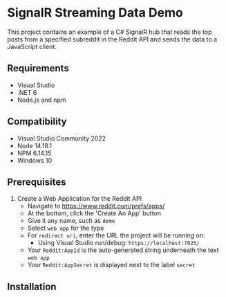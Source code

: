 # SignalR Streaming Data Demo

This project contains an example of a C# SignalR hub that reads the top posts from a specified subreddit in the Reddit API and sends the data to a JavaScript client.

## Requirements

- Visual Studio
- .NET 6
- Node.js and npm

## Compatibility

- Visual Studio Community 2022
- Node 14.18.1
- NPM 6.14.15
- Windows 10

## Prerequisites

1. Create a Web Application for the Reddit API
    - Navigate to https://www.reddit.com/prefs/apps/
    - At the bottom, click the 'Create An App' button
    - Give it any name, such as `demo`
    - Select `web app` for the type
    - For `redirect uri`, enter the URL the project will be running on:
      - Using Visual Studio run/debug: `https://localhost:7025/`
    - Your `Reddit:AppId` is the auto-generated string underneath the text `web app`
    - Your `Reddit:AppSecret` is displayed next to the label `secret`

## Installation

1. Clone this repository:

   ```
   git clone https://github.com/AlexReff/StreamingDemo.git
   ```

2. Open the project in Visual Studio

3. Right click on the Project in the Solution Explorer, and select `Manage User Secrets`

4. From the Reddit application, copy your `ID` and `SECRET` so the file looks like:

   ```
   {
    "Reddit:AppId": "ID",
    "Reddit:AppSecret": "SECRET"
   }
   ```

5. Build or run the solution in Visual Studio

## Used Libraries

- [.NET Core 6](https://github.com/dotnet/core)
- [ASP.NET Core SignalR](https://github.com/dotnet/aspnetcore/tree/main/src/SignalR)
- [React](https://github.com/facebook/react)
- [Redux](https://github.com/reduxjs/redux)
- [React-Redux](https://github.com/reduxjs/react-redux)
- [Victory](https://github.com/FormidableLabs/victory)

## TODO/Known Issues:

- Tests
- CSS/styling on graph & page/layout, fix animations
- Dis/Reconnect client when inactive
- Finish decoupling & undo-ing hack-work
- Clean/remove comments & leftover code
- Reduce size of model being sent to client
- Server-side throttling/security/rate limiting
- Create distinct endpoints per graph
- Expand/configure SignalR implementation
- Consistent logging & exception handling
- Add visualization features (filtering) & new views/viz
- New serverless backends (AWS, Azure)
- Github configurations
- Theming

## Usage

## Notes

